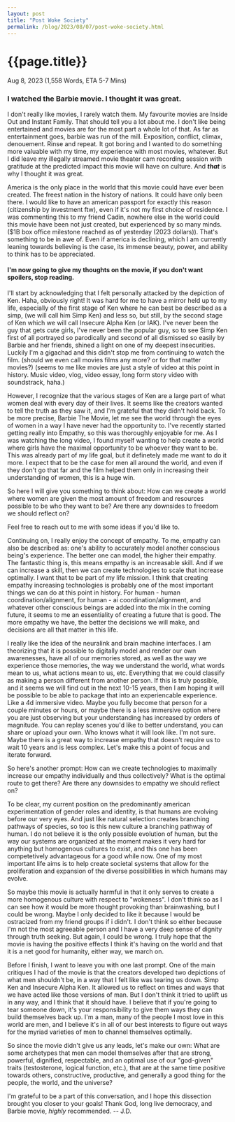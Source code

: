 ```yaml
---
layout: post
title: "Post Woke Society"
permalink: /blog/2023/08/07/post-woke-society.html
---
```

# {{page.title}}
Aug 8, 2023
(1,558 Words, ETA 5-7 Mins)

### I watched the Barbie movie. I thought it was great.

I don't really like movies, I rarely watch them. My favourite movies are Inside Out and Instant Family. That should tell you a lot about me. I don't like being entertained and movies are for the most part a whole lot of that. As far as entertainment goes, barbie was run of the mill. Exposition, conflict, climax, denouement. Rinse and repeat. It got boring and I wanted to do something more valuable with my time, my experience with most movies, whatever. But I did leave my illegally streamed movie theater cam recording session with gratitude at the predicted impact this movie will have on culture. And <em><strong>that</strong></em> is why I thought it was great.

America is the only place in the world that this movie could have ever been created. The freest nation in the history of nations. It could have only been there. I would like to have an american passport for exactly this reason (citizenship by investment ftw), even if it's not my first choice of residence. I was commenting this to my friend Cadin, nowhere else in the world could this movie have been not just created, but experienced by so many minds. ($1B box office milestone reached as of yesterday (2023 dollars)). That's something to be in awe of. Even if america is declining, which I am currently leaning towards believing is the case, its immense beauty, power, and ability to think has to be appreciated.

#### <strong>I'm now going to give my thoughts on the movie, if you don't want spoilers, stop reading.</strong>

I'll start by acknowledging that I felt personally attacked by the depiction of Ken. Haha, obviously right! It was hard for me to have a mirror held up to my life, especially of the first stage of Ken where he can best be described as a simp, (we will call him Simp Ken) and less so, but still, by the second stage of Ken which we will call Insecure Alpha Ken (or IAK). I've never been the guy that gets cute girls, I've never been the popular guy, so to see Simp Ken first of all portrayed so parodically and second of all dismissed so easily by Barbie and her friends, shined a light on one of my deepest insecurities. Luckily I'm a gigachad and this didn't stop me from continuing to watch the film. (should we even call movies films any more? or for that matter movies?) (seems to me like movies are just a style of video at this point in history. Music video, vlog, video essay, long form story video with soundstrack, haha.)

However, I recognize that the various stages of Ken are a large part of what women deal with every day of their lives. It seems like the creators wanted to tell the truth as they saw it, and I'm grateful that they didn't hold back. To be more precise, Barbie The Movie, let me see the world through the eyes of women in a way I have never had the opportunity to. I've recently started getting really into Empathy, so this was thoroughly enjoyable for me. As I was watching the long video, I found myself wanting to help create a world where girls have the maximal opportunity to be whoever they want to be. This was already part of my life goal, but it definetely made me want to do it more. I expect that to be the case for men all around the world, and even if they don't go that far and the film helped them only in increasing their understanding of women, this is a huge win.

So here I will give you something to think about: How can we create a world where women are given the most amount of freedom and resources possible to be who they want to be? Are there any downsides to freedom we should reflect on?

Feel free to reach out to me with some ideas if you'd like to.

Continuing on, I really enjoy the concept of empathy. To me, empathy can also be described as: one's ability to accurately model another conscious being's experience. The better one can model, the higher their empathy. The fantastic thing is, this means empathy is an increasable skill. And if we can increase a skill, then we can create technologies to scale that increase optimally. I want that to be part of my life mission. I think that creating empathy increasing technologies is probably one of the most important things we can do at this point in history. For human - human coordination/alignment, for human - ai coordination/alignment, and whatever other conscious beings are added into the mix in the coming future, it seems to me an essentiality of creating a future that is good. The more empathy we have, the better the decisions we will make, and decisions are all that matter in this life.

I really like the idea of the neuralink and brain machine interfaces. I am theorizing that it is possible to digitally model and render our own awarenesses, have all of our memories stored, as well as the way we experience those memories, the way we understand the world, what words mean to us, what actions mean to us, etc. Everything that we could classify as making a person different from another person. If this is truly possible, and it seems we will find out in the next 10-15 years, then I am hoping it will be possible to be able to package that into an experiencable experience. Like a 4d immersive video. Maybe you fully become that person for a couple minutes or hours, or maybe there is a less immersive option where you are just observing but your understanding has increased by orders of magnitude. You can replay scenes you'd like to better understand, you can share or upload your own. Who knows what it will look like. I'm not sure. Maybe there is a great way to increase empathy that doesn't require us to wait 10 years and is less complex. Let's make this a point of focus and iterate forward.

So here's another prompt: How can we create technologies to maximally increase our empathy individually and thus collectively? What is the optimal route to get there? Are there any downsides to empathy we should reflect on?

To be clear, my current position on the predominantly american experimentation of gender roles and identity, is that humans are evolving before our very eyes. And just like natural selection creates branching pathways of species, so too is this new culture a branching pathway of human. I do not believe it is the only possible evolution of human, but the way our systems are organized at the moment makes it very hard for anything but homogenous cultures to exist, and this one has been competetively advantageous for a good while now. One of my most important life aims is to help create societal systems that allow for the proliferation and expansion of the diverse possibilities in which humans may evolve. 

So maybe this movie is actually harmful in that it only serves to create a more homogenous culture with respect to "wokeness". I don't think so as I can see how it would be more thought provoking than brainwashing, but I could be wrong. Maybe I only decided to like it because I would be ostracized from my friend groups if i didn't. I don't think so either because I'm not the most agreeable person and I have a very deep sense of dignity through truth seeking. But again, I could be wrong. I truly hope that the movie is having the positive effects I think it's having on the world and that it is a net good for humanity, either way, we march on.

Before I finish, I want to leave you with one last prompt. One of the main critiques I had of the movie is that the creators developed two depictions of what men shouldn't be, in a way that I felt like was tearing us down. Simp Ken and Insecure Alpha Ken. It allowed us to reflect on times and ways that we have acted like those versions of man. But I don't think it tried to uplift us in any way, and I think that it should have. I believe that if you're going to tear someone down, it's your responsibility to give them ways they can build themselves back up. I'm a man, many of the people I most love in this world are men, and I believe it's in all of our best interests to figure out ways for the myriad varieties of men to channel themselves optimally. 

So since the movie didn't give us any leads, let's make our own: What are some archetypes that men can model themselves after that are strong, powerful, dignified, respectable, and an optimal use of our "god-given" traits (testosterone, logical function, etc.), that are at the same time positive towards others, constructive, productive, and generally a good thing for the people, the world, and the universe?

I'm grateful to be a part of this conversation, and I hope this dissection brought you closer to your goals! Thank God, long live democracy, and Barbie movie, <em>highly</em> recommended. -- J.D.





